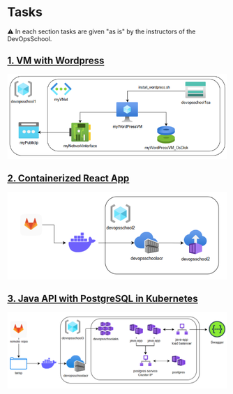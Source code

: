 # Tasks

⚠️ In each section tasks are given "as is" by the instructors of the DevOpsSchool.

## [1. VM with Wordpress](./task1_vm_with_wordpress/README.md)

![task1_diagram](./images/task1_diagram.png)

## [2. Containerized React App](./task2_containerized_react_app/README.md)

![task2_diagram](./images/task2_diagram.png)

## [3. Java API with PostgreSQL in Kubernetes](./task3_java_postgresql/README.md)

![task3_diagram](./images/task3_diagram.png)